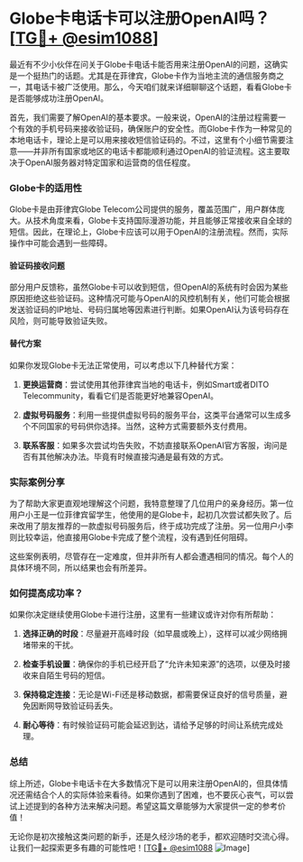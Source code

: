 # Globe卡电话卡可以注册OpenAI吗？[[TG💪+ @esim1088](https://t.me/s/esim1088)]

最近有不少小伙伴在问关于Globe卡电话卡能否用来注册OpenAI的问题，这确实是一个挺热门的话题。尤其是在菲律宾，Globe卡作为当地主流的通信服务商之一，其电话卡被广泛使用。那么，今天咱们就来详细聊聊这个话题，看看Globe卡是否能够成功注册OpenAI。

首先，我们需要了解OpenAI的基本要求。一般来说，OpenAI的注册过程需要一个有效的手机号码来接收验证码，确保账户的安全性。而Globe卡作为一种常见的本地电话卡，理论上是可以用来接收短信验证码的。不过，这里有个小细节需要注意——并非所有国家或地区的电话卡都能顺利通过OpenAI的验证流程。这主要取决于OpenAI服务器对特定国家和运营商的信任程度。

### Globe卡的适用性

Globe卡是由菲律宾Globe Telecom公司提供的服务，覆盖范围广，用户群体庞大。从技术角度来看，Globe卡支持国际漫游功能，并且能够正常接收来自全球的短信。因此，在理论上，Globe卡应该可以用于OpenAI的注册流程。然而，实际操作中可能会遇到一些障碍。

#### 验证码接收问题

部分用户反馈称，虽然Globe卡可以收到短信，但OpenAI的系统有时会因为某些原因拒绝这些验证码。这种情况可能与OpenAI的风控机制有关，他们可能会根据发送验证码的IP地址、号码归属地等因素进行判断。如果OpenAI认为该号码存在风险，则可能导致验证失败。

#### 替代方案

如果你发现Globe卡无法正常使用，可以考虑以下几种替代方案：

1. **更换运营商**：尝试使用其他菲律宾当地的电话卡，例如Smart或者DITO Telecommunity，看看它们是否能更好地兼容OpenAI。
   
2. **虚拟号码服务**：利用一些提供虚拟号码的服务平台，这类平台通常可以生成多个不同国家的号码供你选择。当然，这种方式需要额外支付费用。

3. **联系客服**：如果多次尝试均告失败，不妨直接联系OpenAI官方客服，询问是否有其他解决办法。毕竟有时候直接沟通是最有效的方式。

### 实际案例分享

为了帮助大家更直观地理解这个问题，我特意整理了几位用户的亲身经历。第一位用户小王是一位菲律宾留学生，他使用的是Globe卡，起初几次尝试都失败了。后来改用了朋友推荐的一款虚拟号码服务后，终于成功完成了注册。另一位用户小李则比较幸运，他直接用Globe卡完成了整个流程，没有遇到任何阻碍。

这些案例表明，尽管存在一定难度，但并非所有人都会遭遇相同的情况。每个人的具体环境不同，所以结果也会有所差异。

### 如何提高成功率？

如果你决定继续使用Globe卡进行注册，这里有一些建议或许对你有所帮助：

1. **选择正确的时段**：尽量避开高峰时段（如早晨或晚上），这样可以减少网络拥堵带来的干扰。
   
2. **检查手机设置**：确保你的手机已经开启了“允许未知来源”的选项，以便及时接收来自陌生号码的短信。

3. **保持稳定连接**：无论是Wi-Fi还是移动数据，都需要保证良好的信号质量，避免因断网导致验证码丢失。

4. **耐心等待**：有时候验证码可能会延迟到达，请给予足够的时间让系统完成处理。

### 总结

综上所述，Globe卡电话卡在大多数情况下是可以用来注册OpenAI的，但具体情况还需结合个人的实际体验来看待。如果你遇到了困难，也不要灰心丧气，可以尝试上述提到的各种方法来解决问题。希望这篇文章能够为大家提供一定的参考价值！

无论你是初次接触这类问题的新手，还是久经沙场的老手，都欢迎随时交流心得。让我们一起探索更多有趣的可能性吧！[[TG💪+ @esim1088](https://t.me/s/esim1088) ![Image](https://i.postimg.cc/4NQfJmqS/Snipaste-2025-05-13-00-14-12.png)]